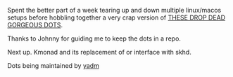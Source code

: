 

Spent the better part of a week tearing up and down multiple linux/macos setups before hobbling together a very crap version of [THESE DROP DEAD GORGEOUS DOTS](https://github.com/itaysharir/Dotfiles).

Thanks to Johnny for guiding me to keep the dots in a repo.

Next up. Kmonad and its replacement of or interface with skhd.

Dots being maintained by [yadm](https://yadm.io/)

